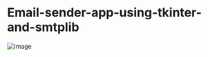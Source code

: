 # Email-sender-app-using-tkinter-and-smtplib

![image](https://user-images.githubusercontent.com/65797614/232290251-080c90db-c878-41ff-aadb-ca86ab1729fe.png)

